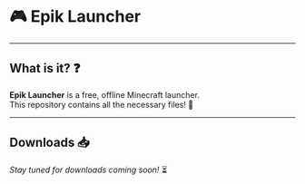 # 🎮 Epik Launcher

---

## What is it? ❓ 

**Epik Launcher** is a free, offline Minecraft launcher.  
This repository contains all the necessary files! 📁

---

## Downloads 📥

*Stay tuned for downloads coming soon!* ⏳

